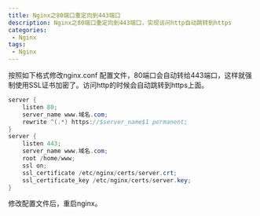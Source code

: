 ```yaml
---
title: Nginx之80端口重定向到443端口
description: Nginx之80端口重定向到443端口，实现访问http自动跳转到https
categories:
 - Nginx
tags:
 - Nginx
---
```


按照如下格式修改nginx.conf 配置文件，80端口会自动转给443端口，这样就强制使用SSL证书加密了。访问http的时候会自动跳转到https上面。  
```java  
server {
    listen 80;
    server_name www.域名.com;
    rewrite ^(.*) https://$server_name$1 permanent;
}
server {
    listen 443;
    server_name www.域名.com;
    root /home/www;
    ssl on;
    ssl_certificate /etc/nginx/certs/server.crt;
    ssl_certificate_key /etc/nginx/certs/server.key;
}  
```  
修改配置文件后，重启nginx。  
